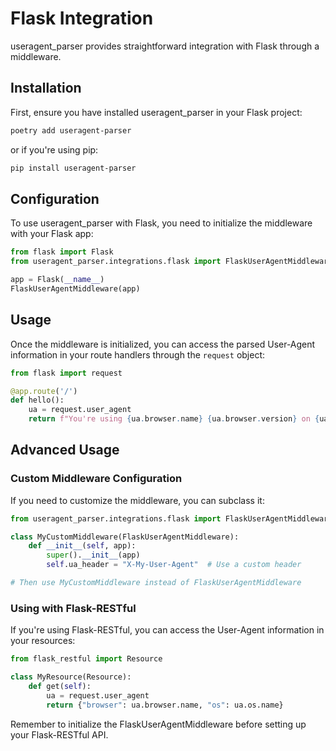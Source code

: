 # Flask Integration

useragent_parser provides straightforward integration with Flask through a middleware.

## Installation

First, ensure you have installed useragent_parser in your Flask project:

```bash
poetry add useragent-parser
```

or if you're using pip:

```bash
pip install useragent-parser
```

## Configuration

To use useragent_parser with Flask, you need to initialize the middleware with your Flask app:

```python
from flask import Flask
from useragent_parser.integrations.flask import FlaskUserAgentMiddleware

app = Flask(__name__)
FlaskUserAgentMiddleware(app)
```

## Usage

Once the middleware is initialized, you can access the parsed User-Agent information in your route handlers through the `request` object:

```python
from flask import request

@app.route('/')
def hello():
    ua = request.user_agent
    return f"You're using {ua.browser.name} {ua.browser.version} on {ua.os.name} {ua.os.version}"
```

## Advanced Usage

### Custom Middleware Configuration

If you need to customize the middleware, you can subclass it:

```python
from useragent_parser.integrations.flask import FlaskUserAgentMiddleware

class MyCustomMiddleware(FlaskUserAgentMiddleware):
    def __init__(self, app):
        super().__init__(app)
        self.ua_header = "X-My-User-Agent"  # Use a custom header

# Then use MyCustomMiddleware instead of FlaskUserAgentMiddleware
```

### Using with Flask-RESTful

If you're using Flask-RESTful, you can access the User-Agent information in your resources:

```python
from flask_restful import Resource

class MyResource(Resource):
    def get(self):
        ua = request.user_agent
        return {"browser": ua.browser.name, "os": ua.os.name}
```

Remember to initialize the FlaskUserAgentMiddleware before setting up your Flask-RESTful API.